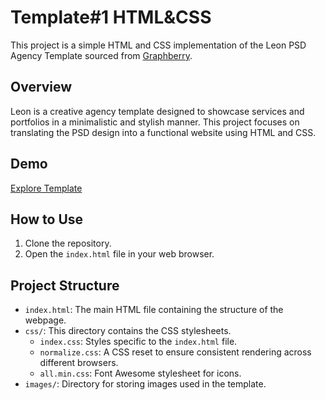 # Template#1 HTML&CSS

This project is a simple HTML and CSS implementation of the Leon PSD Agency Template sourced from [Graphberry](https://www.graphberry.com/item/leon-psd-agency-template).

## Overview

Leon is a creative agency template designed to showcase services and portfolios in a minimalistic and stylish manner. This project focuses on translating the PSD design into a functional website using HTML and CSS.

## Demo

[Explore Template](https://loaymady.github.io/HTML-CSS-Template-1/)

## How to Use

1. Clone the repository.
2. Open the `index.html` file in your web browser.

## Project Structure

- `index.html`: The main HTML file containing the structure of the webpage.
- `css/`: This directory contains the CSS stylesheets.
  - `index.css`: Styles specific to the `index.html` file.
  - `normalize.css`: A CSS reset to ensure consistent rendering across different browsers.
  - `all.min.css`: Font Awesome stylesheet for icons.
- `images/`: Directory for storing images used in the template.
